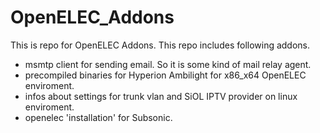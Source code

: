 # OpenELEC_Addons

This is repo for OpenELEC Addons. This repo includes following addons.

- msmtp client for sending email. So it is some kind of mail relay agent.
- precompiled binaries for Hyperion Ambilight for x86_x64 OpenELEC enviroment.
- infos about settings for trunk vlan and SiOL IPTV provider on linux enviroment.
- openelec 'installation' for Subsonic.
